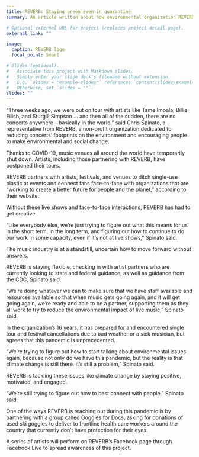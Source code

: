 ```yaml
---
title: REVERB: Staying green even in quarantine
summary: An article written about how environmental organization REVERB adjusted to COVID-19.

# Optional external URL for project (replaces project detail page).
external_link: ""

image:
  caption: REVERB logo
  focal_point: Smart

# Slides (optional).
#   Associate this project with Markdown slides.
#   Simply enter your slide deck's filename without extension.
#   E.g. `slides = "example-slides"` references `content/slides/example-slides.md`.
#   Otherwise, set `slides = ""`.
slides: ""
---
```


“Three weeks ago, we were out on tour with artists like Tame Impala, Billie Eilish, and Sturgill Simpson … and then all of the sudden, there are no concerts anywhere – basically in the world,” said Chris Spinato, a representative from REVERB, a non-profit organization dedicated to reducing concerts’ footprints on the environment and encouraging people to make environmental and social change.

Thanks to COVID-19, music venues all around the world have temporarily shut down. Artists, including those partnering with REVERB, have postponed their tours.

REVERB partners with artists, festivals, and venues to ditch single-use plastic at events and connect fans face-to-face with organizations that are “working to create a better future for people and the planet,” according to their website.

Without these live shows and face-to-face interactions, REVERB has had to get creative.

“Like everybody else, we’re just trying to figure out what this means for us in the short term, in the long term, and figuring out how to continue to do our work in some capacity, even if it’s not at live shows,” Spinato said.

The music industry is at a standstill, uncertain how to move forward without answers.

REVERB is staying flexible, checking in with artist partners who are currently looking to state and federal guidance, as well as guidance from the CDC, Spinato said.

“We’re doing whatever we can to make sure that we have staff available and resources available so that when music gets going again, and it will get going again, we’re ready and able to be a partner, supporting them as they all work to try to reduce the environmental impact of live music,” Spinato said.

In the organization’s 16 years, it has prepared for and encountered single tour and festival cancellations due to bad weather or a sick musician, but agrees that this pandemic is unprecedented.

“We’re trying to figure out how to start talking about environmental issues again, because not only do we have this pandemic, but the reality is that climate change is still there. It’s still a problem,” Spinato said.

REVERB is tackling these issues like climate change by staying positive, motivated, and engaged.

“We’re still trying to figure out how to best connect with people,” Spinato said.

One of the ways REVERB is reaching out during this pandemic is by partnering with a group called Goggles for Docs, asking for donations of used ski goggles to deliver to frontline health care workers around the country that currently don’t have protection for their eyes.

A series of artists will perform on REVERB’s Facebook page through Facebook Live to spread awareness of this project.